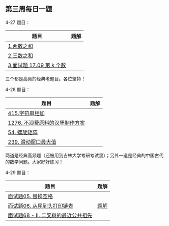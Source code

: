 ## 第三周每日一题

4-27 题目：

| 题目                                                         | 题解 |
| ------------------------------------------------------------ | ---- |
| [1.两数之和](https://leetcode-cn.com/problems/two-sum/)      |      |
| [2.三数之和](https://leetcode-cn.com/problems/3sum/)         |      |
| [3.面试题 17.09 第 k 个数](https://leetcode-cn.com/problems/get-kth-magic-number-lcci/) |      |

三个都是高频的经典老题目。各位坚持！

4-28 题目：

| 题目                                                         | 题解 |
| ------------------------------------------------------------ | ---- |
| [415.字符串相加](https://leetcode-cn.com/problems/add-strings/) |      |
| [1276. 不浪费原料的汉堡制作方案](https://leetcode-cn.com/problems/number-of-burgers-with-no-waste-of-ingredients/) |      |
| [54. 螺旋矩阵](https://leetcode-cn.com/problems/spiral-matrix/) |      |
| [239. 滑动窗口最大值](https://leetcode-cn.com/problems/sliding-window-maximum/) |      |

两道是经典高频题（还被用到吉林大学考研考试里）；另外一道是经典的中国古代的数学问题。大家好好练习！

4-29 题目：

| 题目                                                         | 题解                                                         |
| ------------------------------------------------------------ | ------------------------------------------------------------ |
| [面试题05. 替换空格](https://leetcode-cn.com/problems/ti-huan-kong-ge-lcof/) |                                                              |
| [面试题06. 从尾到头打印链表](https://leetcode-cn.com/problems/cong-wei-dao-tou-da-yin-lian-biao-lcof/) | [题解](https://github.com/Gamig0/algorithm008-class01/blob/master/Week_03/Daily/ReverseLinkedNode.java) |
| [面试题68 - II. 二叉树的最近公共祖先](https://leetcode-cn.com/problems/er-cha-shu-de-zui-jin-gong-gong-zu-xian-lcof/) |                                                              |



